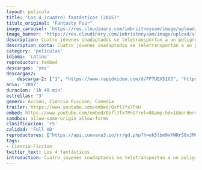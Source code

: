 ```yaml
---
layout: pelicula
title: "Los 4 (cuatro) fantásticos (2015)"
titulo_original: "Fantasty Four"
image_carousel: 'https://res.cloudinary.com/imbriitneysam/image/upload/v1557618170/fantastico3-min.jpg'
image_banner: 'https://res.cloudinary.com/imbriitneysam/image/upload/v1557618171/fantastico-remake-banner-min.jpg'
description: Cuatro jóvenes inadaptados se teletransportan a un peligroso universo alternativo, lo que les confiere extraños poderes. Cuando sus vidas cambian de forma drástica e irremediable, deben aprender a controlar sus nuevas habilidades y trabajar en equipo para salvar al mundo de un viejo conocido que ahora se ha convertido en un temible enemigo. Adaptación contemporánea del equipo de superhéroes de Marvel.
description_corta: Cuatro jóvenes inadaptados se teletransportan a un peligroso universo alternativo, lo que les confiere extraños poderes. Cuando sus vidas cambian de forma drástica e irremediable, deben aprender a controlar sus nuevas habilidades y trabajar en equipo para salvar al mundo de un viejo conocido que ahora se ha convertido en un temible enemigo. Adaptación contemporánea del equipo de superhéroes de Marvel.
category: 'peliculas'
idioma: 'Latino'
reproductor: fembed
descargas: 'yes'
descargas2:
    descarga-2: ["1", "https://www.rapidvideo.com/d/FP7UEX51G3", "https://www.google.com/s2/favicons?domain=www.rapidvideo.com","RapidVideo","https://res.cloudinary.com/imbriitneysam/image/upload/v1541473684/mexico.png", "Latino", "Full HD"]
anio: '2007'
duracion: '1h 40 min'
estrellas: '3'
genero: Acción, Ciencia Ficción, Comedia
trailer: https://www.youtube.com/embed/QzflJfx7PnU
embed: https://www.youtube.com/embed/QzflJfx7PnU?rel=0&amp;hd=1&border=0&wmode=opaque&enablejsapi=1&modestbranding=1&controls=1&showinfo=1
sandbox: allow-same-origin allow-forms
clasificacion: '+5'
calidad: 'Full HD'
reproductores: ["https://api.cuevana3.io/rr/gd.php?h=ek5lbm9xYWNrS0xJMVp5b21KREk0dFBLbjVkaHhkRGdrOG1jbnBpUnhhS1ZycXRrcTd5dXA4ZlpmNTFrazliYnByV0NxcXpWeXJXVXlxdVhyYlRVdzg2U3FadVkyUT09"]
tags:
- Ciencia-Ficcion
twitter_text: Los 4 fantásticos
introduction: Cuatro jóvenes inadaptados se teletransportan a un peligroso universo alternativo, lo que les confiere extraños poderes. Cuando sus vidas cambian de forma drástica e irremediable, deben aprender a controlar sus nuevas habilidades y trabajar en equipo para salvar al mundo de un viejo conocido que ahora se ha convertido en un temible enemigo. Adaptación contemporánea del equipo de superhéroes de Marvel.
---
```












